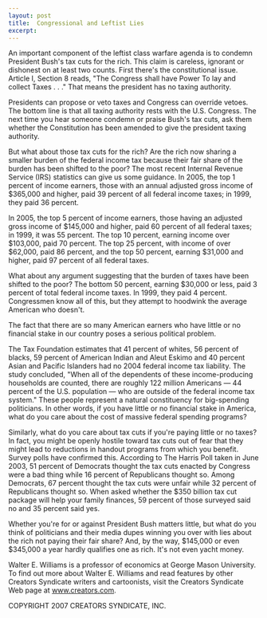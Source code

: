 ```yaml
---
layout: post
title:  Congressional and Leftist Lies
excerpt:
---
```


An important component of the leftist class warfare agenda is to condemn President Bush's tax cuts for the rich. This claim is careless, ignorant or dishonest on at least two counts. First there's the constitutional issue. Article I, Section 8 reads, "The Congress shall have Power To lay and collect Taxes . . ." That means the president has no taxing authority.

Presidents can propose or veto taxes and Congress can override vetoes. The bottom line is that all taxing authority rests with the U.S. Congress. The next time you hear someone condemn or praise Bush's tax cuts, ask them whether the Constitution has been amended to give the president taxing authority.

But what about those tax cuts for the rich? Are the rich now sharing a smaller burden of the federal income tax because their fair share of the burden has been shifted to the poor? The most recent Internal Revenue Service (IRS) statistics can give us some guidance. In 2005, the top 1 percent of income earners, those with an annual adjusted gross income of $365,000 and higher, paid 39 percent of all federal income taxes; in 1999, they paid 36 percent.

In 2005, the top 5 percent of income earners, those having an adjusted gross income of $145,000 and higher, paid 60 percent of all federal taxes; in 1999, it was 55 percent. The top 10 percent, earning income over $103,000, paid 70 percent. The top 25 percent, with income of over $62,000, paid 86 percent, and the top 50 percent, earning $31,000 and higher, paid 97 percent of all federal taxes.

What about any argument suggesting that the burden of taxes have been shifted to the poor? The bottom 50 percent, earning $30,000 or less, paid 3 percent of total federal income taxes. In 1999, they paid 4 percent. Congressmen know all of this, but they attempt to hoodwink the average American who doesn't.

The fact that there are so many American earners who have little or no financial stake in our country poses a serious political problem.

 The Tax Foundation estimates that 41 percent of whites, 56 percent of blacks, 59 percent of American Indian and Aleut Eskimo and 40 percent Asian and Pacific Islanders had no 2004 federal income tax liability. The study concluded, "When all of the dependents of these income-producing households are counted, there are roughly 122 million Americans — 44 percent of the U.S. population — who are outside of the federal income tax system." These people represent a natural constituency for big-spending politicians. In other words, if you have little or no financial stake in America, what do you care about the cost of massive federal spending programs?

Similarly, what do you care about tax cuts if you're paying little or no taxes? In fact, you might be openly hostile toward tax cuts out of fear that they might lead to reductions in handout programs from which you benefit. Survey polls have confirmed this. According to The Harris Poll taken in June 2003, 51 percent of Democrats thought the tax cuts enacted by Congress were a bad thing while 16 percent of Republicans thought so. Among Democrats, 67 percent thought the tax cuts were unfair while 32 percent of Republicans thought so. When asked whether the $350 billion tax cut package will help your family finances, 59 percent of those surveyed said no and 35 percent said yes.

Whether you're for or against President Bush matters little, but what do you think of politicians and their media dupes winning you over with lies about the rich not paying their fair share? And, by the way, $145,000 or even $345,000 a year hardly qualifies one as rich. It's not even yacht money.

Walter E. Williams is a professor of economics at George Mason University. To find out more about Walter E. Williams and read features by other Creators Syndicate writers and cartoonists, visit the Creators Syndicate Web page at www.creators.com.

COPYRIGHT 2007 CREATORS SYNDICATE, INC.
